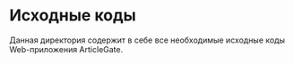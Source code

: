 #  Исходные коды

Данная директория содержит в себе все необходимые исходные коды Web-приложения ArticleGate.

